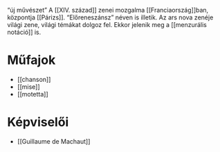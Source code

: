 “új művészet” 
A [[XIV. század]] zenei mozgalma [[Franciaország]]ban, központja [[Párizs]]. “Előreneszánsz” néven is illetik. Az ars nova zenéje világi zene, világi témákat dolgoz fel.
Ekkor jelenik meg a [[menzurális notáció]] is.
# Műfajok
- [[chanson]]
- [[mise]]
- [[motetta]]
# Képviselői
- [[Guillaume de Machaut]]